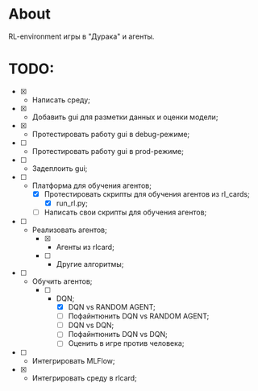 # About
RL-environment игры в "Дурака" и агенты.

# TODO:
- [x] - Написать среду;
- [x] - Добавить gui для разметки данных и оценки модели;
- [x] - Протестировать работу gui в debug-режиме;
- [ ] - Протестировать работу gui в prod-режиме;
- [ ] - Задеплоить gui;
- [ ] - Платформа для обучения агентов;
    - [x] Протестировать скрипты для обучения агентов из rl_cards;
        - [x] run_rl.py;
    - [ ] Написать свои скрипты для обучения агентов;
- [ ] - Реализовать агентов;
    - [x] - Агенты из rlcard;
    - [ ] - Другие алгоритмы;
- [ ] - Обучить агентов;
    - [ ] - DQN;
        - [x] DQN vs RANDOM AGENT;
        - [ ] Пофайнтюнить DQN vs RANDOM AGENT;
        - [ ] DQN vs DQN;
        - [ ] Пофайнтюнить DQN vs DQN;
        - [ ] Оценить в игре против человека;
- [ ] - Интегрировать MLFlow;
- [x] - Интегрировать среду в rlcard;